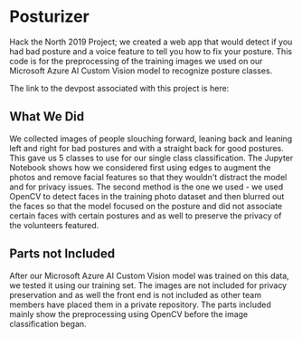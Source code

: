 # Posturizer
Hack the North 2019 Project; we created a web app that would detect if you had bad posture and a voice feature to tell you how to fix your posture. This code is for the preprocessing of the training images we used on our Microsoft Azure AI Custom Vision model to recognize posture classes.


The link to the devpost associated with this project is here:

## What We Did
We collected images of people slouching forward, leaning back and leaning left and right for bad postures and with a straight back for good postures. This gave us 5 classes to use for our single class classification. The Jupyter Notebook shows how we considered first using edges to augment the photos and remove facial features so that they wouldn't distract the model and for privacy issues. The second method is the one we used - we used OpenCV to detect faces in the training photo dataset and then blurred out the faces so that the model focused on the posture and did not associate certain faces with certain postures and as well to preserve the privacy of the volunteers featured. 

## Parts not Included
After our Microsoft Azure AI Custom Vision model was trained on this data, we tested it using our training set. The images are not included for privacy preservation and as well the front end is not included as other team members have placed them in a private repository. The parts included mainly show the preprocessing using OpenCV before the image classification began. 
